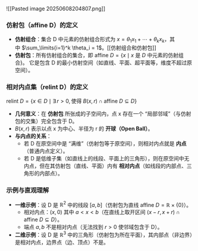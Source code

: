 ![[Pasted image 20250608204807.png]]
### 仿射包（affine D）的定义
- **仿射组合**：集合 D 中元素的仿射组合形式为 $x = \theta_1 x_1 + \cdots + \theta_k x_k$，其中 $\sum_\limits{i=1}^k \theta_i = 1$。[[仿射组合和仿射包]]
- **仿射包**：所有仿射组合的集合，即 $\text{affine } D = \{ x \mid x \text{ 是 } D \text{ 中元素的仿射组合} \}$。 它是包含 D 的最小仿射空间（如直线、平面、超平面等，维度不超过原空间）。
### 相对内点集（relint D）的定义
$\text{relint } D = \{ x \in D \mid \exists \, r > 0, \, \text{使得 } B(x, r) \cap \text{affine } D \subseteq D \}$
- **几何意义**：在 **仿射包** 所张成的子空间内，点 x 存在一个 “局部邻域”（与仿射包的交集）完全包含于 D。
- $B(x, r)$ 表示以点 x 为中心、半径为 r 的 **开球（Open Ball）**。
- **与内点的关系**：
    - 若 D 在原空间中是 “满维”（仿射包等于原空间），则相对内点就是 **内点**（普通内点定义）。
    - 若 D 是低维子集（如直线上的线段、平面上的三角形），则在原空间中无内点，但在其仿射包（直线、平面）内有 **相对内点**（如线段的内部点、三角形的内部点）。
### 示例与直观理解
- **一维示例**：设 D 是 $\mathbb{R}^2$ 中的线段 $[a, b]$（仿射包为直线 $\text{affine } D = \mathbb{R} \times \{0\}$）。
    - 相对内点：$(x, 0)$ 其中 $a < x < b$（在直线上取开区间 $(x-r, x+r) \cap \text{affine } D \subseteq D$）。
    - 端点 $a, b$ 不是相对内点（无法找到 $r > 0$ 使邻域包含于 D）。
- **二维示例**：设 D 是 $\mathbb{R}^3$ 中的三角形（仿射包为所在平面），其内部点（非边界）是相对内点，边界点（边、顶点）不是。